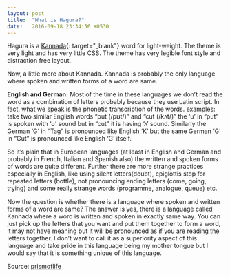 ```yaml
---
layout: post
title:  "What is Hagura?"
date:   2016-09-18 23:34:56 +0530
---
```



Hagura is a [Kannada](https://en.wikipedia.org/wiki/Kannada){: target="_blank"} word for light-weight. The theme is very light and has very little CSS. The theme has very legible font style and distraction free layout. 

Now, a little more about Kannada. Kannada is probably the only language where spoken and written forms of a word are same. 

**English and German:**
Most of the time in these languages we don’t read the word as a combination of letters probably because  they use Latin script. In fact, what we speak is the phonetic transcription of the words. examples: take two similar English words “put (/pʊt/)” and “cut (/kʌt/)” the ‘u’ in “put” is spoken with ‘ʊ’ sound but in “cut” it is having ‘ʌ’ sound. Similarly the German ‘G’ in “Tag” is pronounced like English ‘K’ but  the same German ‘G’ in “Gut” is pronounced like English ‘G’ itself.

So it’s plain that in European languages (at least in English and German and probably in French, Italian and Spanish also) the written and spoken forms of words are quite different. Further there are more strange practices especially in English, like using silent letters(doubt), epiglottis stop for repeated letters (bottle),  not pronouncing ending letters (come, going, trying) and some really strange words (programme, analogue, queue) etc.

Now the question is whether there is a language where spoken and written forms of a word are same? The answer is yes, there is a language called Kannada where a word is written and spoken in exactly same way. You can just pick up the letters that you want and put them together to form a word, it may not have meaning but it will be pronounced as if you are reading the letters together. I don’t want to call it as a superiority aspect of this language and take pride in this language being my mother tongue but I would say that it is something unique of this language. 

Source: [prismoflife](https://prismoflife.wordpress.com/2013/07/13/reading-exactly-what-is-written-and-writing-exactly-what-is-spoken)